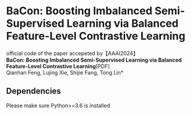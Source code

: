 # BaCon: Boosting Imbalanced Semi-Supervised Learning via Balanced Feature-Level Contrastive Learning
official code of the paper accepeted by【AAAI2024】  
**BaCon: Boosting Imbalanced Semi-Supervised Learning via Balanced Feature-Level Contrastive Learning**[PDF]  
Qianhan Feng, Lujing Xie, Shijie Fang, Tong Lin*

## Dependencies  
Please make sure Python>=3.6 is installed
